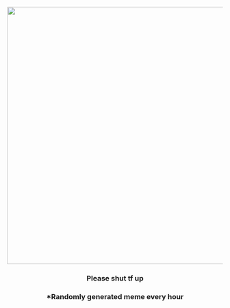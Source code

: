 <p align="center">
        <img src="https://i.redd.it/yjso3k1ufq291.gif" width="600" height="600">
        </p>
        <h3 align="center">Please shut tf up</h3>
        <h3 align="center">*Randomly generated meme every hour</h3>
    